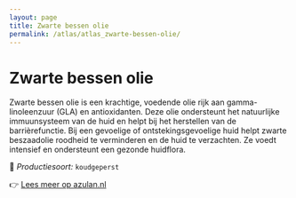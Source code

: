 ```yaml
---
layout: page
title: Zwarte bessen olie
permalink: /atlas/atlas_zwarte-bessen-olie/
---
```


# Zwarte bessen olie

Zwarte bessen olie is een krachtige, voedende olie rijk aan gamma-linoleenzuur (GLA) en antioxidanten. Deze olie ondersteunt het natuurlijke immuunsysteem van de huid en helpt bij het herstellen van de barrièrefunctie. Bij een gevoelige of ontstekingsgevoelige huid helpt zwarte beszaadolie roodheid te verminderen en de huid te verzachten. Ze voedt intensief en ondersteunt een gezonde huidflora.

🔧 *Productiesoort:* `koudgeperst`

👉 [Lees meer op azulan.nl](https://azulan.nl/atlas/zwarte-bessen-olie)